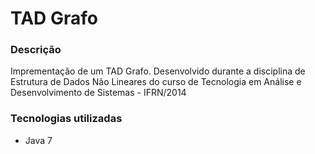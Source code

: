 # TAD Grafo

### Descrição
Imprementação de um TAD Grafo. Desenvolvido durante a disciplina de Estrutura de Dados Não Lineares do curso de Tecnologia em Análise e Desenvolvimento de Sistemas - IFRN/2014

### Tecnologias utilizadas
- Java 7
